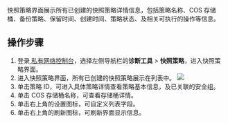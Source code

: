 快照策略界面展示所有已创建的快照策略详情信息，包括策略名称、COS 存储桶、备份策略、保留时间、创建时间、策略状态、及相关可执行的操作等信息。

## 操作步骤
1. 登录[ 私有网络控制台](https://console.cloud.tencent.com/vpc/)，选择左侧导航栏的**诊断工具** > **快照策略**，进入快照策略界面。
2. 进入快照策略界面，所有已创建的快照策略展示在列表中。
![](https://qcloudimg.tencent-cloud.cn/raw/49f736c54e4d48756e75add6140a1404.png)
3. 单击策略 ID，可进入具体策略详情查看策略基本信息，及已关联的安全组。
4. 单击 COS 存储桶名称，可查看存储桶详情。
5. 单击右上角的设置图标，可自定义列表字段。
6. 单击右上角的刷新图标，可刷新界面显示信息。
